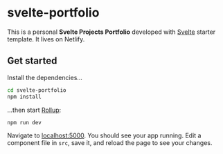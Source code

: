 # svelte-portfolio

This is a personal **Svelte Projects Portfolio** developed with [Svelte](https://svelte.dev) starter template. It lives on Netlify.

## Get started

Install the dependencies...

```bash
cd svelte-portfolio
npm install
```

...then start [Rollup](https://rollupjs.org):

```bash
npm run dev
```

Navigate to [localhost:5000](http://localhost:5000). You should see your app running. Edit a component file in `src`, save it, and reload the page to see your changes.
